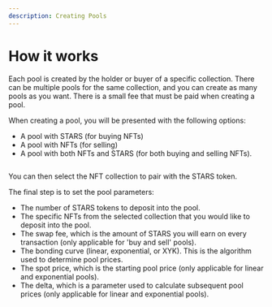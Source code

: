 ```yaml
---
description: Creating Pools
---
```


# How it works

Each pool is created by the holder or buyer of a specific collection. There can be multiple pools for the same collection, and you can create as many pools as you want. There is a small fee that must be paid when creating a pool.

When creating a pool, you will be presented with the following options:

* A pool with STARS (for buying NFTs)
* A pool with NFTs (for selling)
* A pool with both NFTs and STARS (for both buying and selling NFTs).

<figure><img src="../../.gitbook/assets/image (4) (1) (1).png" alt=""><figcaption></figcaption></figure>

You can then select the NFT collection to pair with the STARS token.

The final step is to set the pool parameters:

* The number of STARS tokens to deposit into the pool.
* The specific NFTs from the selected collection that you would like to deposit into the pool.
* The swap fee, which is the amount of STARS you will earn on every transaction (only applicable for 'buy and sell' pools).
* The bonding curve (linear, exponential, or XYK). This is the algorithm used to determine pool prices.
* The spot price, which is the starting pool price (only applicable for linear and exponential pools).
* The delta, which is a parameter used to calculate subsequent pool prices (only applicable for linear and exponential pools).

<figure><img src="../../.gitbook/assets/image (1) (1) (1).png" alt=""><figcaption></figcaption></figure>
